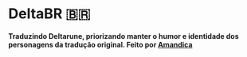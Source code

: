 # DeltaBR 🇧🇷
**Traduzindo Deltarune, priorizando manter o humor e identidade dos personagens da tradução original. Feito por [Amandica](https://x.com/amandicalove)**
